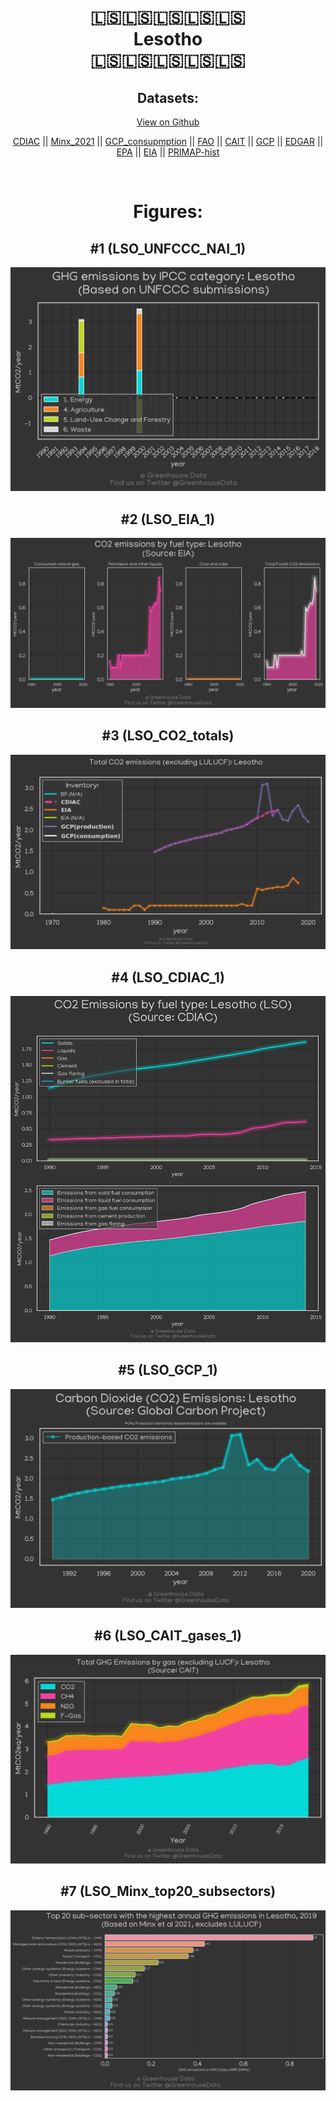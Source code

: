 
<center>
<h1 align="center">
🇱🇸🇱🇸🇱🇸🇱🇸🇱🇸
<br>
Lesotho
<br>
🇱🇸🇱🇸🇱🇸🇱🇸🇱🇸
</h1>
<h2>Datasets:</h2>
<p><a href="https://github.com/dquintani/GreenhouseData/tree/master/country_data/LSO_Lesotho/data">View on Github</a>
<br></p><p><a href="data/LSO_CDIAC.csv">CDIAC</a> || <a href="data/LSO_Minx_2021.csv">Minx_2021</a> || <a href="data/LSO_GCP_consupmption.csv">GCP_consupmption</a> || <a href="data/LSO_FAO.csv">FAO</a> || <a href="data/LSO_CAIT.csv">CAIT</a> || <a href="data/LSO_GCP.csv">GCP</a> || <a href="data/LSO_EDGAR.csv">EDGAR</a> || <a href="data/LSO_EPA.csv">EPA</a> || <a href="data/LSO_EIA.csv">EIA</a> || <a href="data/LSO_PRIMAP-hist.csv">PRIMAP-hist</a></p><p><br></p>
<h1>Figures:</h1><h2>#1 (LSO_UNFCCC_NAI_1)</h2>
<p><img alt="" src="figures/LSO_UNFCCC_NAI_1.png" /></p><h2>#2 (LSO_EIA_1)</h2>
<p><img alt="" src="figures/LSO_EIA_1.png" /></p><h2>#3 (LSO_CO2_totals)</h2>
<p><img alt="" src="figures/LSO_CO2_totals.png" /></p><h2>#4 (LSO_CDIAC_1)</h2>
<p><img alt="" src="figures/LSO_CDIAC_1.png" /></p><h2>#5 (LSO_GCP_1)</h2>
<p><img alt="" src="figures/LSO_GCP_1.png" /></p><h2>#6 (LSO_CAIT_gases_1)</h2>
<p><img alt="" src="figures/LSO_CAIT_gases_1.png" /></p><h2>#7 (LSO_Minx_top20_subsectors)</h2>
<p><img alt="" src="figures/LSO_Minx_top20_subsectors.png" /></p>